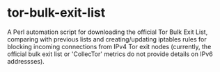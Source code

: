 # tor-bulk-exit-list
A Perl automation script for downloading the official Tor Bulk Exit List, comparing with previous lists and creating/updating iptables rules for blocking incoming connections from IPv4 Tor exit nodes (currently, the official bulk exit list or 'CollecTor' metrics do not provide details on IPv6 addressses).
